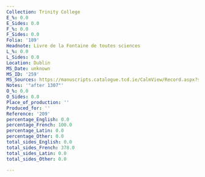 ```yaml
---
Collection: Trinity College
E_%: 0.0
E_Sides: 0.0
F_%: 0.0
F_Sides: 0.0
Folia: '189'
Headnote: Livre de la Fontaine de toutes sciences
L_%: 0.0
L_Sides: 0.0
Location: Dublin
MS_Date: unknown
MS_ID: '259'
MS_Sources: https://manuscripts.catalogue.tcd.ie/CalmView/Record.aspx?src=CalmView.Catalog&id=IE+TCD+MS+209
Notes: '"after 1307"'
O_%: 0.0
O_Sides: 0.0
Place_of_production: ''
Produced_for: ''
Reference: '209'
percentage_English: 0.0
percentage_French: 100.0
percentage_Latin: 0.0
percentage_Other: 0.0
total_sides_English: 0.0
total_sides_French: 378.0
total_sides_Latin: 0.0
total_sides_Other: 0.0

---
```

